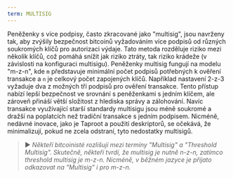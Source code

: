 ```yaml
---
term: MULTISIG
---
```


Peněženky s více podpisy, často zkracované jako "multisig", jsou navrženy tak, aby zvýšily bezpečnost bitcoinů vyžadováním více podpisů od různých soukromých klíčů pro autorizaci výdaje. Tato metoda rozděluje riziko mezi několik klíčů, což pomáhá snížit jak riziko ztráty, tak riziko krádeže (v závislosti na konfiguraci multisigu). Peněženky multisig fungují na modelu "m-z-n", kde `m` představuje minimální počet podpisů potřebných k ověření transakce a `n` je celkový počet zapojených klíčů. Například nastavení 2-z-3 vyžaduje dva z možných tří podpisů pro ověření transakce. Tento přístup nabízí lepší bezpečnost ve srovnání s peněženkami s jedním klíčem, ale zároveň přináší větší složitost z hlediska správy a zálohování. Navíc transakce využívající starší standardy multisigu jsou méně soukromé a dražší na poplatcích než tradiční transakce s jedním podpisem. Nicméně, nedávné inovace, jako je Taproot a použití deskriptorů, se očekává, že minimalizují, pokud ne zcela odstraní, tyto nedostatky multisigů.

> ► *Někteří bitcoinisté rozlišují mezi termíny "Multisig" a "Threshold Multisig". Skutečně, někteří tvrdí, že multisig je nutně n-z-n, zatímco threshold multisig je m-z-n. Nicméně, v běžném jazyce je přijato odkazovat na "Multisig" i pro m-z-n.*